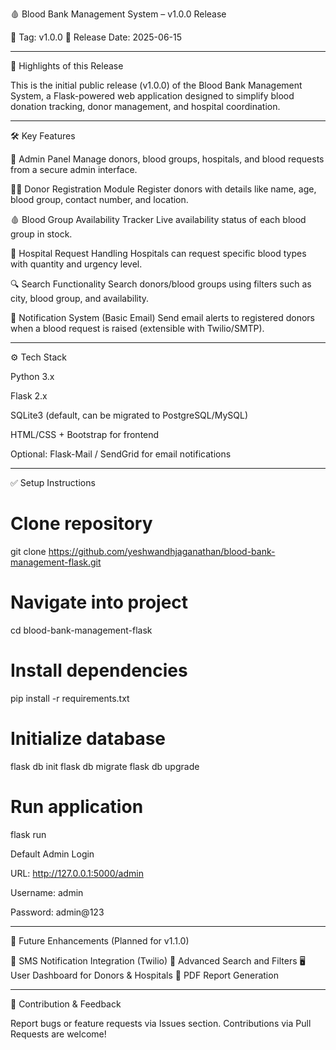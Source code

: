 🩸 Blood Bank Management System – v1.0.0 Release

🔖 Tag: v1.0.0
📅 Release Date: 2025-06-15


---

🚀 Highlights of this Release

This is the initial public release (v1.0.0) of the Blood Bank Management System, a Flask-powered web application designed to simplify blood donation tracking, donor management, and hospital coordination.


---

🛠️ Key Features

🔐 Admin Panel
Manage donors, blood groups, hospitals, and blood requests from a secure admin interface.

🧑‍💉 Donor Registration Module
Register donors with details like name, age, blood group, contact number, and location.

🩸 Blood Group Availability Tracker
Live availability status of each blood group in stock.

🏥 Hospital Request Handling
Hospitals can request specific blood types with quantity and urgency level.

🔍 Search Functionality
Search donors/blood groups using filters such as city, blood group, and availability.

📧 Notification System (Basic Email)
Send email alerts to registered donors when a blood request is raised (extensible with Twilio/SMTP).


---

⚙️ Tech Stack

Python 3.x

Flask 2.x

SQLite3 (default, can be migrated to PostgreSQL/MySQL)

HTML/CSS + Bootstrap for frontend

Optional: Flask-Mail / SendGrid for email notifications



---

✅ Setup Instructions

# Clone repository
git clone https://github.com/yeshwandhjaganathan/blood-bank-management-flask.git

# Navigate into project
cd blood-bank-management-flask

# Install dependencies
pip install -r requirements.txt

# Initialize database
flask db init
flask db migrate
flask db upgrade

# Run application
flask run

Default Admin Login

URL: http://127.0.0.1:5000/admin

Username: admin

Password: admin@123



---

📌 Future Enhancements (Planned for v1.1.0)

📱 SMS Notification Integration (Twilio)
🔎 Advanced Search and Filters
🖥️ User Dashboard for Donors & Hospitals
📄 PDF Report Generation


---

🙏 Contribution & Feedback

Report bugs or feature requests via Issues section. Contributions via Pull Requests are welcome!

